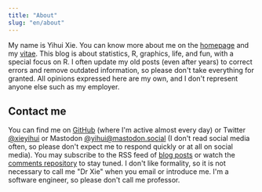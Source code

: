 ```yaml
---
title: "About"
slug: "en/about"
---
```


My name is Yihui Xie. You can know more about me on the [homepage](/) and my
[vitae](../vitae/). This blog is about statistics, R, graphics, life, and fun,
with a special focus on R. I often update my old posts (even after years) to
correct errors and remove outdated information, so please don't take everything
for granted. All opinions expressed here are my own, and I don't represent
anyone else such as my employer.

## Contact me

You can find me on [GitHub](https://github.com/yihui) (where I'm active almost
every day) or Twitter [\@xieyihui](http://twitter.com/xieyihui) or Mastodon
[\@yihui\@mastodon.social](https://mastodon.social/@yihui) (I don't read social
media often, so please don't expect me to respond quickly or at all on social
media). You may subscribe to the RSS feed of [blog posts](../index.xml) or watch
the [comments repository](https://github.com/yihui/yihui.org/discussions) to
stay tuned. I don't like formality, so it is not necessary to call me "Dr Xie"
when you email or introduce me. I'm a software engineer, so please don't call me
professor.
